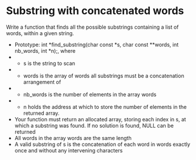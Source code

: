 # Substring with concatenated words

Write a function that finds all the possible substrings containing a list of words, within a given string.

- Prototype: int *find_substring(char const *s, char const **words, int nb_words, int *n);, where
- - s is the string to scan
- - words is the array of words all substrings must be a concatenation arrangement of
- - nb_words is the number of elements in the array words
- - n holds the address at which to store the number of elements in the returned array.
- Your function must return an allocated array, storing each index in s, at which a substring was found. If no solution is found, NULL can be returned
- All words in the array words are the same length
- A valid substring of s is the concatenation of each word in words exactly once and without any intervening characters
